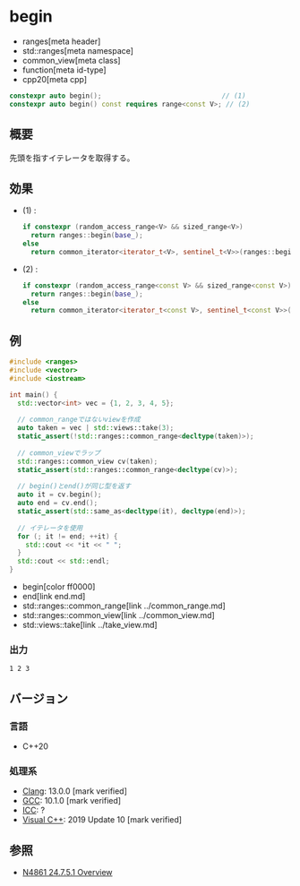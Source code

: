 # begin
* ranges[meta header]
* std::ranges[meta namespace]
* common_view[meta class]
* function[meta id-type]
* cpp20[meta cpp]

```cpp
constexpr auto begin();                              // (1)
constexpr auto begin() const requires range<const V>; // (2)
```

## 概要

先頭を指すイテレータを取得する。

## 効果

- (1) :
    ```cpp
    if constexpr (random_access_range<V> && sized_range<V>)
      return ranges::begin(base_);
    else
      return common_iterator<iterator_t<V>, sentinel_t<V>>(ranges::begin(base_));
    ```

- (2) :
    ```cpp
    if constexpr (random_access_range<const V> && sized_range<const V>)
      return ranges::begin(base_);
    else
      return common_iterator<iterator_t<const V>, sentinel_t<const V>>(ranges::begin(base_));
    ```


## 例
```cpp example
#include <ranges>
#include <vector>
#include <iostream>

int main() {
  std::vector<int> vec = {1, 2, 3, 4, 5};
  
  // common_rangeではないviewを作成
  auto taken = vec | std::views::take(3);
  static_assert(!std::ranges::common_range<decltype(taken)>);
  
  // common_viewでラップ
  std::ranges::common_view cv(taken);
  static_assert(std::ranges::common_range<decltype(cv)>);
  
  // begin()とend()が同じ型を返す
  auto it = cv.begin();
  auto end = cv.end();
  static_assert(std::same_as<decltype(it), decltype(end)>);
  
  // イテレータを使用
  for (; it != end; ++it) {
    std::cout << *it << " ";
  }
  std::cout << std::endl;
}
```
* begin[color ff0000]
* end[link end.md]
* std::ranges::common_range[link ../common_range.md]
* std::ranges::common_view[link ../common_view.md]
* std::views::take[link ../take_view.md]

### 出力
```
1 2 3 
```

## バージョン
### 言語
- C++20

### 処理系
- [Clang](/implementation.md#clang): 13.0.0 [mark verified]
- [GCC](/implementation.md#gcc): 10.1.0 [mark verified]
- [ICC](/implementation.md#icc): ?
- [Visual C++](/implementation.md#visual_cpp): 2019 Update 10 [mark verified]

## 参照
- [N4861 24.7.5.1 Overview](https://timsong-cpp.github.io/cppwp/n4861/range.common.view)
